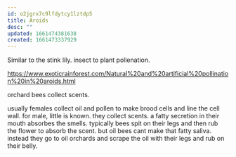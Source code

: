 ```yaml
---
id: o2jgrx7c9lfdytcy1lztdp5
title: Aroids
desc: ""
updated: 1661474381638
created: 1661473337929
---
```


Similar to the stink lily. insect to plant pollenation.

https://www.exoticrainforest.com/Natural%20and%20artificial%20pollination%20in%20aroids.html

orchard bees collect scents.

usually females collect oil and pollen to make brood cells and line the cell wall.
for male, little is known. they collect scents. a fatty secretion in their mouth absorbes the smells. typically bees spit on their legs and then rub the flower to absorb the scent. but oil bees cant make that fatty saliva. instead they go to oil orchards and scrape the oil with their legs and rub on their belly.
